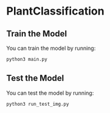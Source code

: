 # PlantClassification

## Train the Model
You can train the model by running:
```python
python3 main.py
```

## Test the Model
You can test the model by running:
```python
python3 run_test_img.py
```
